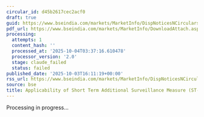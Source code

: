 ```yaml
---
circular_id: d45b2617cec2acf0
draft: true
guid: https://www.bseindia.com/markets/MarketInfo/DispNoticesNCirculars.aspx?Noticeid={B9EED4AC-407E-46D0-9A45-03A286185CFF}&noticeno=20251003-63&dt=10/03/2025&icount=63&totcount=73&flag=0
pdf_url: https://www.bseindia.com/markets/MarketInfo/DownloadAttach.aspx?id=20251003-63&attachedId=488f90fe-20bc-4414-9ab4-02212ac1d2f9
processing:
  attempts: 1
  content_hash: ''
  processed_at: '2025-10-04T03:37:16.610478'
  processor_version: '2.0'
  stage: claude_failed
  status: failed
published_date: '2025-10-03T16:11:19+00:00'
rss_url: https://www.bseindia.com/markets/MarketInfo/DispNoticesNCirculars.aspx?Noticeid={B9EED4AC-407E-46D0-9A45-03A286185CFF}&noticeno=20251003-63&dt=10/03/2025&icount=63&totcount=73&flag=0
source: bse
title: Applicability of Short Term Additional Surveillance Measure (ST-ASM)
---
```


Processing in progress...